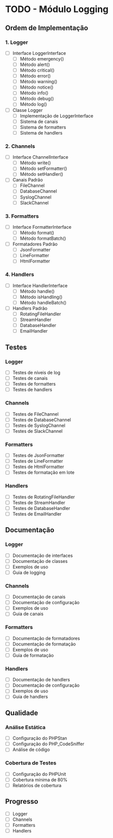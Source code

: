 # TODO - Módulo Logging

## Ordem de Implementação

### 1. Logger
- [ ] Interface LoggerInterface
  - [ ] Método emergency()
  - [ ] Método alert()
  - [ ] Método critical()
  - [ ] Método error()
  - [ ] Método warning()
  - [ ] Método notice()
  - [ ] Método info()
  - [ ] Método debug()
  - [ ] Método log()

- [ ] Classe Logger
  - [ ] Implementação de LoggerInterface
  - [ ] Sistema de canais
  - [ ] Sistema de formatters
  - [ ] Sistema de handlers

### 2. Channels
- [ ] Interface ChannelInterface
  - [ ] Método write()
  - [ ] Método setFormatter()
  - [ ] Método setHandler()

- [ ] Canais Padrão
  - [ ] FileChannel
  - [ ] DatabaseChannel
  - [ ] SyslogChannel
  - [ ] SlackChannel

### 3. Formatters
- [ ] Interface FormatterInterface
  - [ ] Método format()
  - [ ] Método formatBatch()

- [ ] Formatadores Padrão
  - [ ] JsonFormatter
  - [ ] LineFormatter
  - [ ] HtmlFormatter

### 4. Handlers
- [ ] Interface HandlerInterface
  - [ ] Método handle()
  - [ ] Método isHandling()
  - [ ] Método handleBatch()

- [ ] Handlers Padrão
  - [ ] RotatingFileHandler
  - [ ] StreamHandler
  - [ ] DatabaseHandler
  - [ ] EmailHandler

## Testes

### Logger
- [ ] Testes de níveis de log
- [ ] Testes de canais
- [ ] Testes de formatters
- [ ] Testes de handlers

### Channels
- [ ] Testes de FileChannel
- [ ] Testes de DatabaseChannel
- [ ] Testes de SyslogChannel
- [ ] Testes de SlackChannel

### Formatters
- [ ] Testes de JsonFormatter
- [ ] Testes de LineFormatter
- [ ] Testes de HtmlFormatter
- [ ] Testes de formatação em lote

### Handlers
- [ ] Testes de RotatingFileHandler
- [ ] Testes de StreamHandler
- [ ] Testes de DatabaseHandler
- [ ] Testes de EmailHandler

## Documentação

### Logger
- [ ] Documentação de interfaces
- [ ] Documentação de classes
- [ ] Exemplos de uso
- [ ] Guia de logging

### Channels
- [ ] Documentação de canais
- [ ] Documentação de configuração
- [ ] Exemplos de uso
- [ ] Guia de canais

### Formatters
- [ ] Documentação de formatadores
- [ ] Documentação de formatação
- [ ] Exemplos de uso
- [ ] Guia de formatação

### Handlers
- [ ] Documentação de handlers
- [ ] Documentação de configuração
- [ ] Exemplos de uso
- [ ] Guia de handlers

## Qualidade

### Análise Estática
- [ ] Configuração do PHPStan
- [ ] Configuração do PHP_CodeSniffer
- [ ] Análise de código

### Cobertura de Testes
- [ ] Configuração do PHPUnit
- [ ] Cobertura mínima de 80%
- [ ] Relatórios de cobertura

## Progresso

- [ ] Logger
- [ ] Channels
- [ ] Formatters
- [ ] Handlers 
